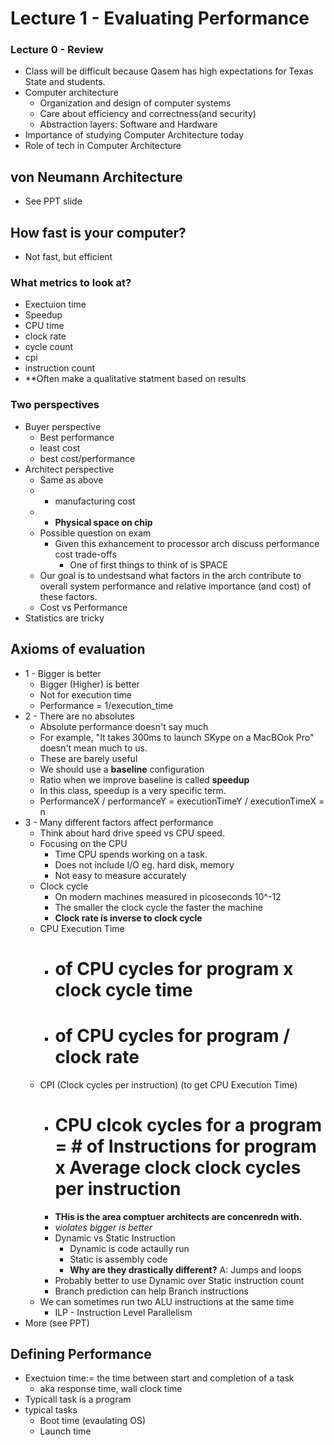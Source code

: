 # Lecture 1 - Evaluating Performance

### Lecture 0 - Review
* Class will be difficult because Qasem has high expectations for Texas State and students.
* Computer architecture
	* Organization and design of computer systems
	* Care about efficiency and correctness(and security)
	* Abstraction layers: Software and Hardware
* Importance of studying Computer Architecture today
* Role of tech in Computer Architecture

## von Neumann Architecture
* See PPT slide

## How fast is your computer?
* Not fast, but efficient
### What metrics to look at?
* Exectuion time
* Speedup
* CPU time
* clock rate
* cycle count
* cpi
* instruction count
* **Often make a qualitative statment based on results

### Two perspectives
* Buyer perspective
	* Best performance
	* least cost
	* best cost/performance
* Architect perspective
	* Same as above
	* + manufacturing cost
	* + **Physical space on chip**
	* Possible question on exam
		* Given this exhancement to processor arch discuss performance cost trade-offs
			* One of first things to think of is SPACE
	* Our goal is to undestsand what factors in the arch contribute to overall system performance and relative importance (and cost) of these factors.
	* Cost vs Performance
* Statistics are tricky

## Axioms of evaluation
* 1 - Bigger is better
	* Bigger (Higher) is better
	* Not for execution time
	* Performance = 1/execution_time
* 2 - There are no absolutes
	* Absolute performance doesn't say much
	* For example, "It takes 300ms to launch SKype on a MacBOok Pro" doesn't mean much to us.
	* These are barely useful
	* We should use a **baseline** configuration
	* Ratio when we improve baseline is called **speedup**
	* In this class, speedup is a very specific term. 
	* PerformanceX / performanceY = executionTimeY / executionTimeX = n
* 3 - Many different factors affect performance
	* Think about hard drive speed vs CPU speed.
	* Focusing on the CPU
		* Time CPU spends working on a task.
		* Does not include I/O eg. hard disk, memory
		* Not easy to measure accurately
	* Clock cycle
		* On modern machines measured in picoseconds 10^-12
		* The smaller the clock cycle the faster the machine
		* **Clock rate is inverse to clock cycle**
	* CPU Execution Time
		* # of CPU cycles for program x clock cycle time
		* # of CPU cycles for program / clock rate
	* CPI (Clock cycles per instruction) (to get CPU Execution Time)
		* # CPU clcok cycles for a program = # of Instructions for program x Average clock clock cycles per instruction
		* **THis is the area comptuer architects are concenredn with.**
		* _violates bigger is better_
		* Dynamic vs Static Instruction
			* Dynamic is code actaully run 
			* Static is assembly code
			* **Why are they drastically different?** A: Jumps and loops
		* Probably better to use Dynamic over Static instruction count
		* Branch prediction can help Branch instructions
	* We can sometimes run two ALU instructions at the same time
		* ILP - Instruction Level Parallelism
* More (see PPT)

## Defining Performance
* Exectuion time:= the time between start and completion of a task
	* aka response time, wall clock time
* Typicall task is a program
* typical tasks
	* Boot time (evaulating OS)
	* Launch time

